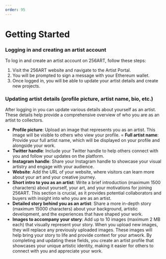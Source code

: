 ```yaml
---
order: 95
---
```


# Getting Started

### Logging in and creating an artist account
To log in and create an artist account on 256ART, follow these steps:
1. Visit the 256ART website and navigate to the Artist Portal.
2. You will be prompted to sign a message with your Ethereum wallet.
3. Once logged in, you will be able to update your artist details and create new projects.

### Updating artist details (profile picture, artist name, bio, etc.)
After logging in you can update various details about yourself as an artist. These details help provide a comprehensive overview of who you are as an artist to collectors.
- **Profile picture**: Upload an image that represents you as an artist. This image will be visible to others who view your profile.
= **Full artist name**: Provide your full artist name, which will be displayed on your profile and alongside your work.
- **Twitter handle**: Include your Twitter handle to help others connect with you and follow your updates on the platform.
- **Instagram handle**: Share your Instagram handle to showcase your visual artistry and engage with your audience.
- **Website**: Add the URL of your website, where visitors can learn more about your art and your creative journey.
- **Short intro to you as an artist**: Write a brief introduction (maximum 1500 characters) about yourself, your art, and your motivations for joining 256ART. This section is crucial, as it provides potential collaborators and buyers with insight into who you are as an artist.
- **Detailed story behind you as an artist**: Share a more in-depth story (maximum 15000 characters) about your background, artistic development, and the experiences that have shaped your work.
- **Images to accompany your story**: Add up to 10 images (maximum 2 MB each) that visually represent your story. When you upload new images, they will replace any previously uploaded images. These images will help bring your story to life and provide context for your artwork.
By completing and updating these fields, you create an artist profile that showcases your unique artistic identity, making it easier for others to connect with you and appreciate your work.